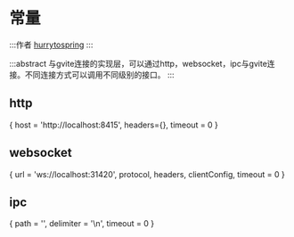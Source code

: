 # 常量

:::作者
[hurrytospring](https://github.com/hurrytospring)
:::

:::abstract
与gvite连接的实现层，可以通过http，websocket，ipc与gvite连接。不同连接方式可以调用不同级别的接口。
:::

## http
{
        host = 'http://localhost:8415',
        headers={},
        timeout = 0
    }

## websocket
{
        url = 'ws://localhost:31420',
        protocol,
        headers,
        clientConfig,
        timeout = 0
    }

## ipc
{
        path = '',
        delimiter = '\n',
        timeout = 0
    }
